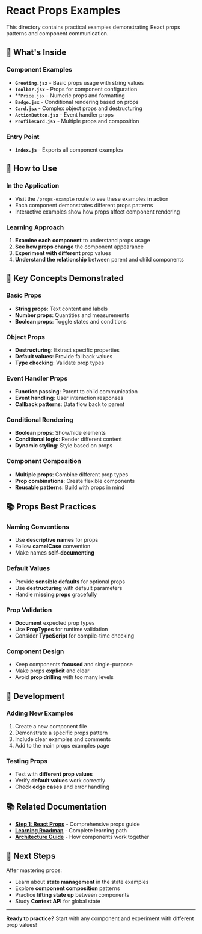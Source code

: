 # React Props Examples

This directory contains practical examples demonstrating React props patterns and component communication.

## 📁 What's Inside

### **Component Examples**
- **`Greeting.jsx`** - Basic props usage with string values
- **`Toolbar.jsx`** - Props for component configuration
- **`Price.jsx` - Numeric props and formatting
- **`Badge.jsx`** - Conditional rendering based on props
- **`Card.jsx`** - Complex object props and destructuring
- **`ActionButton.jsx`** - Event handler props
- **`ProfileCard.jsx`** - Multiple props and composition

### **Entry Point**
- **`index.js`** - Exports all component examples

## 🚀 How to Use

### **In the Application**
- Visit the `/props-example` route to see these examples in action
- Each component demonstrates different props patterns
- Interactive examples show how props affect component rendering

### **Learning Approach**
1. **Examine each component** to understand props usage
2. **See how props change** the component appearance
3. **Experiment with different** prop values
4. **Understand the relationship** between parent and child components

## 🎯 Key Concepts Demonstrated

### **Basic Props**
- **String props**: Text content and labels
- **Number props**: Quantities and measurements
- **Boolean props**: Toggle states and conditions

### **Object Props**
- **Destructuring**: Extract specific properties
- **Default values**: Provide fallback values
- **Type checking**: Validate prop types

### **Event Handler Props**
- **Function passing**: Parent to child communication
- **Event handling**: User interaction responses
- **Callback patterns**: Data flow back to parent

### **Conditional Rendering**
- **Boolean props**: Show/hide elements
- **Conditional logic**: Render different content
- **Dynamic styling**: Style based on props

### **Component Composition**
- **Multiple props**: Combine different prop types
- **Prop combinations**: Create flexible components
- **Reusable patterns**: Build with props in mind

## 📚 Props Best Practices

### **Naming Conventions**
- Use **descriptive names** for props
- Follow **camelCase** convention
- Make names **self-documenting**

### **Default Values**
- Provide **sensible defaults** for optional props
- Use **destructuring** with default parameters
- Handle **missing props** gracefully

### **Prop Validation**
- **Document** expected prop types
- Use **PropTypes** for runtime validation
- Consider **TypeScript** for compile-time checking

### **Component Design**
- Keep components **focused** and single-purpose
- Make props **explicit** and clear
- Avoid **prop drilling** with too many levels

## 🔧 Development

### **Adding New Examples**
1. Create a new component file
2. Demonstrate a specific props pattern
3. Include clear examples and comments
4. Add to the main props examples page

### **Testing Props**
- Test with **different prop values**
- Verify **default values** work correctly
- Check **edge cases** and error handling

## 📚 Related Documentation

- **[Step 1: React Props](../../../docs/examples/step-1-props.md)** - Comprehensive props guide
- **[Learning Roadmap](../../../docs/LEARNING.md)** - Complete learning path
- **[Architecture Guide](../../../docs/ARCHITECTURE.md)** - How components work together

## 🚀 Next Steps

After mastering props:
- Learn about **state management** in the state examples
- Explore **component composition** patterns
- Practice **lifting state up** between components
- Study **Context API** for global state

---

**Ready to practice?** Start with any component and experiment with different prop values!
